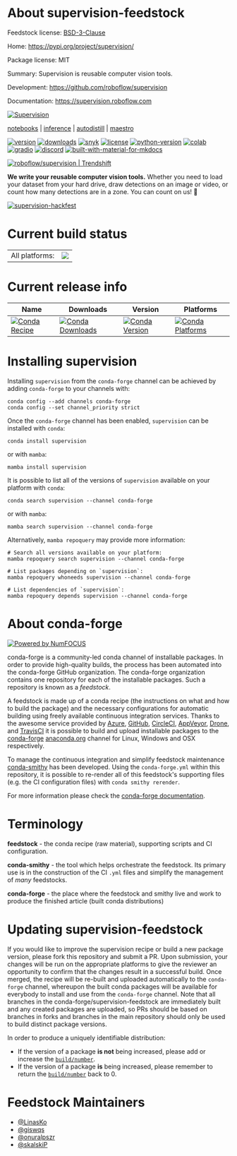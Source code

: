 About supervision-feedstock
===========================

Feedstock license: [BSD-3-Clause](https://github.com/conda-forge/supervision-feedstock/blob/main/LICENSE.txt)

Home: https://pypi.org/project/supervision/

Package license: MIT

Summary: Supervision is reusable computer vision tools.

Development: https://github.com/roboflow/supervision

Documentation: https://supervision.roboflow.com

[![Supervision](https://media.roboflow.com/open-source/supervision/rf-supervision-banner.png?updatedAt=1678995927529)](https://supervision.roboflow.com)

[notebooks](https://github.com/roboflow/notebooks) | [inference](https://github.com/roboflow/inference) | [autodistill](https://github.com/autodistill/autodistill) | [maestro](https://github.com/roboflow/multimodal-maestro)

[![version](https://badge.fury.io/py/supervision.svg)](https://badge.fury.io/py/supervision)
[![downloads](https://img.shields.io/pypi/dm/supervision)](https://pypistats.org/packages/supervision)
[![snyk](https://snyk.io/advisor/python/supervision/badge.svg)](https://snyk.io/advisor/python/supervision)
[![license](https://img.shields.io/pypi/l/supervision)](https://github.com/roboflow/supervision/blob/main/LICENSE.md)
[![python-version](https://img.shields.io/pypi/pyversions/supervision)](https://badge.fury.io/py/supervision)
[![colab](https://colab.research.google.com/assets/colab-badge.svg)](https://colab.research.google.com/github/roboflow/supervision/blob/main/demo.ipynb)
[![gradio](https://img.shields.io/badge/%F0%9F%A4%97%20Hugging%20Face-Spaces-blue)](https://huggingface.co/spaces/Roboflow/Annotators)
[![discord](https://img.shields.io/discord/1159501506232451173)](https://discord.gg/GbfgXGJ8Bk)
[![built-with-material-for-mkdocs](https://img.shields.io/badge/Material_for_MkDocs-526CFE?logo=MaterialForMkDocs&logoColor=white)](https://squidfunk.github.io/mkdocs-material/)

[![roboflow/supervision | Trendshift](https://trendshift.io/api/badge/repositories/124)](https://trendshift.io/repositories/124)



**We write your reusable computer vision tools.** Whether you need to load your dataset from your hard drive, draw detections on an image or video, or count how many detections are in a zone. You can count on us! 🤝

[![supervision-hackfest](https://media.roboflow.com/supervision/supervision-hacktoberfest-banner-2024.png)](https://github.com/roboflow/supervision/issues?q=is%3Aissue+is%3Aopen+label%3Ahacktoberfest)


Current build status
====================


<table><tr><td>All platforms:</td>
    <td>
      <a href="https://dev.azure.com/conda-forge/feedstock-builds/_build/latest?definitionId=19796&branchName=main">
        <img src="https://dev.azure.com/conda-forge/feedstock-builds/_apis/build/status/supervision-feedstock?branchName=main">
      </a>
    </td>
  </tr>
</table>

Current release info
====================

| Name | Downloads | Version | Platforms |
| --- | --- | --- | --- |
| [![Conda Recipe](https://img.shields.io/badge/recipe-supervision-green.svg)](https://anaconda.org/conda-forge/supervision) | [![Conda Downloads](https://img.shields.io/conda/dn/conda-forge/supervision.svg)](https://anaconda.org/conda-forge/supervision) | [![Conda Version](https://img.shields.io/conda/vn/conda-forge/supervision.svg)](https://anaconda.org/conda-forge/supervision) | [![Conda Platforms](https://img.shields.io/conda/pn/conda-forge/supervision.svg)](https://anaconda.org/conda-forge/supervision) |

Installing supervision
======================

Installing `supervision` from the `conda-forge` channel can be achieved by adding `conda-forge` to your channels with:

```
conda config --add channels conda-forge
conda config --set channel_priority strict
```

Once the `conda-forge` channel has been enabled, `supervision` can be installed with `conda`:

```
conda install supervision
```

or with `mamba`:

```
mamba install supervision
```

It is possible to list all of the versions of `supervision` available on your platform with `conda`:

```
conda search supervision --channel conda-forge
```

or with `mamba`:

```
mamba search supervision --channel conda-forge
```

Alternatively, `mamba repoquery` may provide more information:

```
# Search all versions available on your platform:
mamba repoquery search supervision --channel conda-forge

# List packages depending on `supervision`:
mamba repoquery whoneeds supervision --channel conda-forge

# List dependencies of `supervision`:
mamba repoquery depends supervision --channel conda-forge
```


About conda-forge
=================

[![Powered by
NumFOCUS](https://img.shields.io/badge/powered%20by-NumFOCUS-orange.svg?style=flat&colorA=E1523D&colorB=007D8A)](https://numfocus.org)

conda-forge is a community-led conda channel of installable packages.
In order to provide high-quality builds, the process has been automated into the
conda-forge GitHub organization. The conda-forge organization contains one repository
for each of the installable packages. Such a repository is known as a *feedstock*.

A feedstock is made up of a conda recipe (the instructions on what and how to build
the package) and the necessary configurations for automatic building using freely
available continuous integration services. Thanks to the awesome service provided by
[Azure](https://azure.microsoft.com/en-us/services/devops/), [GitHub](https://github.com/),
[CircleCI](https://circleci.com/), [AppVeyor](https://www.appveyor.com/),
[Drone](https://cloud.drone.io/welcome), and [TravisCI](https://travis-ci.com/)
it is possible to build and upload installable packages to the
[conda-forge](https://anaconda.org/conda-forge) [anaconda.org](https://anaconda.org/)
channel for Linux, Windows and OSX respectively.

To manage the continuous integration and simplify feedstock maintenance
[conda-smithy](https://github.com/conda-forge/conda-smithy) has been developed.
Using the ``conda-forge.yml`` within this repository, it is possible to re-render all of
this feedstock's supporting files (e.g. the CI configuration files) with ``conda smithy rerender``.

For more information please check the [conda-forge documentation](https://conda-forge.org/docs/).

Terminology
===========

**feedstock** - the conda recipe (raw material), supporting scripts and CI configuration.

**conda-smithy** - the tool which helps orchestrate the feedstock.
                   Its primary use is in the construction of the CI ``.yml`` files
                   and simplify the management of *many* feedstocks.

**conda-forge** - the place where the feedstock and smithy live and work to
                  produce the finished article (built conda distributions)


Updating supervision-feedstock
==============================

If you would like to improve the supervision recipe or build a new
package version, please fork this repository and submit a PR. Upon submission,
your changes will be run on the appropriate platforms to give the reviewer an
opportunity to confirm that the changes result in a successful build. Once
merged, the recipe will be re-built and uploaded automatically to the
`conda-forge` channel, whereupon the built conda packages will be available for
everybody to install and use from the `conda-forge` channel.
Note that all branches in the conda-forge/supervision-feedstock are
immediately built and any created packages are uploaded, so PRs should be based
on branches in forks and branches in the main repository should only be used to
build distinct package versions.

In order to produce a uniquely identifiable distribution:
 * If the version of a package **is not** being increased, please add or increase
   the [``build/number``](https://docs.conda.io/projects/conda-build/en/latest/resources/define-metadata.html#build-number-and-string).
 * If the version of a package **is** being increased, please remember to return
   the [``build/number``](https://docs.conda.io/projects/conda-build/en/latest/resources/define-metadata.html#build-number-and-string)
   back to 0.

Feedstock Maintainers
=====================

* [@LinasKo](https://github.com/LinasKo/)
* [@giswqs](https://github.com/giswqs/)
* [@onuralpszr](https://github.com/onuralpszr/)
* [@skalskiP](https://github.com/skalskiP/)

